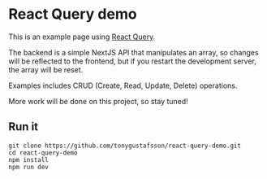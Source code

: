 # React Query demo

This is an example page using [React Query](https://react-query.tanstack.com/).

The backend is a simple NextJS API that manipulates an array, so changes will be reflected to the frontend, but if you restart the development server, the array will be reset.

Examples includes CRUD (Create, Read, Update, Delete) operations.

More work will be done on this project, so stay tuned!

## Run it

```
git clone https://github.com/tonygustafsson/react-query-demo.git
cd react-query-demo
npm install
npm run dev
```
